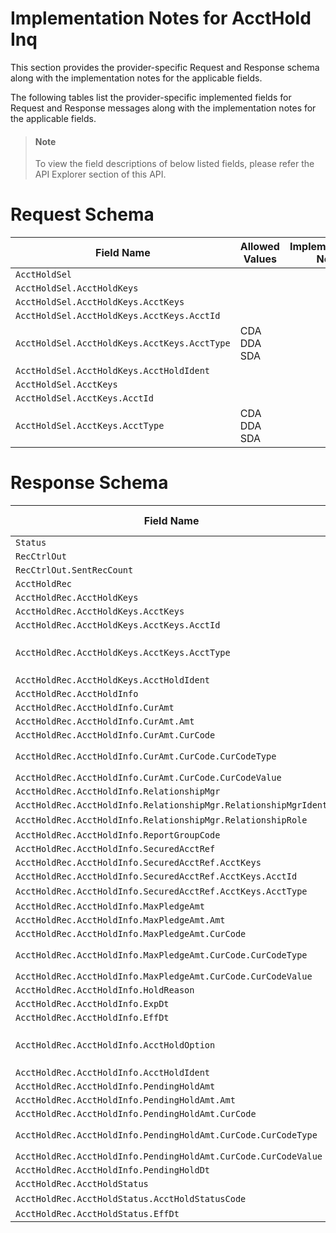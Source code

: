 # Implementation Notes for AcctHold Inq
This section provides the provider-specific Request and Response schema along with the implementation notes for the applicable fields.
<!-- 
type: tab 
titles: Premier, 
-->


The following tables list the provider-specific implemented fields for Request and Response messages along with the implementation notes for the applicable fields. 


<!-- theme: info -->
> #### Note
> 
> To view the field descriptions of below listed fields, please refer the API Explorer section of this API.


# Request Schema
|Field Name|Allowed Values|Implementation Note|
|----|----|----|
|`AcctHoldSel`|||
|`AcctHoldSel.AcctHoldKeys`|||
|`AcctHoldSel.AcctHoldKeys.AcctKeys`|||
|`AcctHoldSel.AcctHoldKeys.AcctKeys.AcctId`|||
|`AcctHoldSel.AcctHoldKeys.AcctKeys.AcctType`|CDA<br>DDA<br>SDA||
|`AcctHoldSel.AcctHoldKeys.AcctHoldIdent`|||
|`AcctHoldSel.AcctKeys`|||
|`AcctHoldSel.AcctKeys.AcctId`|||
|`AcctHoldSel.AcctKeys.AcctType`|CDA<br>DDA<br>SDA||
# Response Schema
|Field Name|Allowed Values|Implementation Note|
|----|----|----|
|`Status`|| |
|`RecCtrlOut`|||
|`RecCtrlOut.SentRecCount`|||
|`AcctHoldRec`|||
|`AcctHoldRec.AcctHoldKeys`|||
|`AcctHoldRec.AcctHoldKeys.AcctKeys`|||
|`AcctHoldRec.AcctHoldKeys.AcctKeys.AcctId`|||
|`AcctHoldRec.AcctHoldKeys.AcctKeys.AcctType`|CDA<br>DDA<br>SDA||
|`AcctHoldRec.AcctHoldKeys.AcctHoldIdent`|||
|`AcctHoldRec.AcctHoldInfo`|||
|`AcctHoldRec.AcctHoldInfo.CurAmt`|||
|`AcctHoldRec.AcctHoldInfo.CurAmt.Amt`|||
|`AcctHoldRec.AcctHoldInfo.CurAmt.CurCode`|||
|`AcctHoldRec.AcctHoldInfo.CurAmt.CurCode.CurCodeType`|ISO4217-Alpha||
|`AcctHoldRec.AcctHoldInfo.CurAmt.CurCode.CurCodeValue`|||
|`AcctHoldRec.AcctHoldInfo.RelationshipMgr`|||
|`AcctHoldRec.AcctHoldInfo.RelationshipMgr.RelationshipMgrIdent`|||
|`AcctHoldRec.AcctHoldInfo.RelationshipMgr.RelationshipRole`|Officer||
|`AcctHoldRec.AcctHoldInfo.ReportGroupCode`|||
|`AcctHoldRec.AcctHoldInfo.SecuredAcctRef`|||
|`AcctHoldRec.AcctHoldInfo.SecuredAcctRef.AcctKeys`|||
|`AcctHoldRec.AcctHoldInfo.SecuredAcctRef.AcctKeys.AcctId`|||
|`AcctHoldRec.AcctHoldInfo.SecuredAcctRef.AcctKeys.AcctType`|LOAN||
|`AcctHoldRec.AcctHoldInfo.MaxPledgeAmt`|||
|`AcctHoldRec.AcctHoldInfo.MaxPledgeAmt.Amt`|||
|`AcctHoldRec.AcctHoldInfo.MaxPledgeAmt.CurCode`|||
|`AcctHoldRec.AcctHoldInfo.MaxPledgeAmt.CurCode.CurCodeType`|ISO4217-Alpha||
|`AcctHoldRec.AcctHoldInfo.MaxPledgeAmt.CurCode.CurCodeValue`|||
|`AcctHoldRec.AcctHoldInfo.HoldReason`|||
|`AcctHoldRec.AcctHoldInfo.ExpDt`|||
|`AcctHoldRec.AcctHoldInfo.EffDt`|||
|`AcctHoldRec.AcctHoldInfo.AcctHoldOption`|FixedAmt<br>AvailBal<br>LedgerBal||
|`AcctHoldRec.AcctHoldInfo.AcctHoldIdent`|||
|`AcctHoldRec.AcctHoldInfo.PendingHoldAmt`|||
|`AcctHoldRec.AcctHoldInfo.PendingHoldAmt.Amt`|||
|`AcctHoldRec.AcctHoldInfo.PendingHoldAmt.CurCode`|||
|`AcctHoldRec.AcctHoldInfo.PendingHoldAmt.CurCode.CurCodeType`|ISO4217-Alpha||
|`AcctHoldRec.AcctHoldInfo.PendingHoldAmt.CurCode.CurCodeValue`|||
|`AcctHoldRec.AcctHoldInfo.PendingHoldDt`|||
|`AcctHoldRec.AcctHoldStatus`|||
|`AcctHoldRec.AcctHoldStatus.AcctHoldStatusCode`|Valid||
|`AcctHoldRec.AcctHoldStatus.EffDt`|||
<!-- type: tab-end -->

